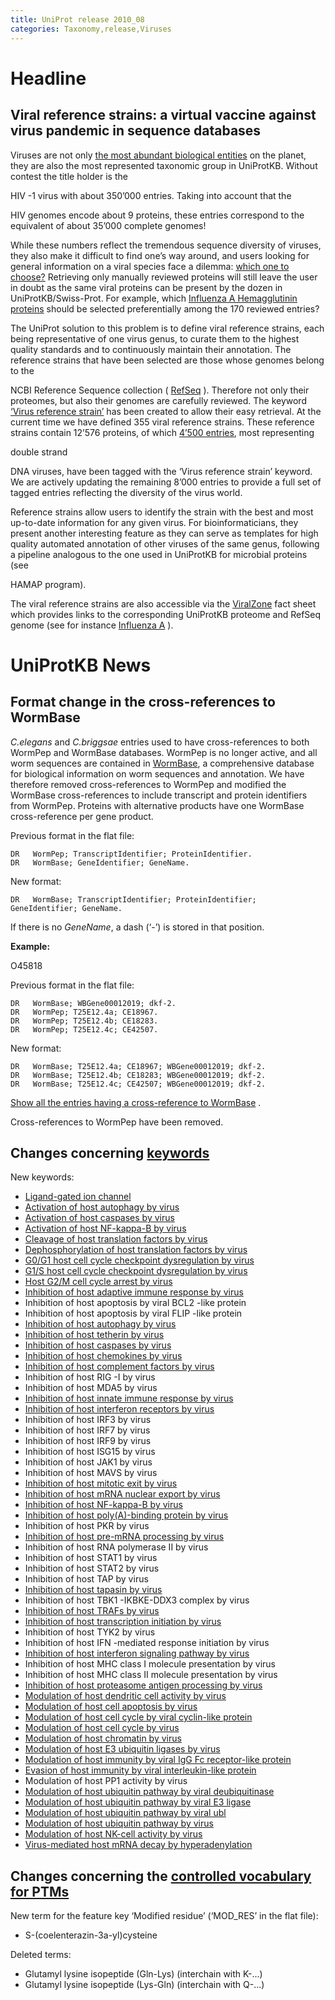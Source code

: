 ```yaml
---
title: UniProt release 2010_08
categories: Taxonomy,release,Viruses
---
```


# Headline

## Viral reference strains: a virtual vaccine against virus pandemic in sequence databases

Viruses are not only [the most abundant biological entities](http://www.ncbi.nlm.nih.gov/pubmed/17853907) on the planet, they are also the most represented taxonomic group in UniProtKB. Without contest the title holder is the

HIV -1 virus with about 350’000 entries. Taking into account that the

HIV genomes encode about 9 proteins, these entries correspond to the equivalent of about 35’000 complete genomes!

While these numbers reflect the tremendous sequence diversity of viruses, they also make it difficult to find one’s way around, and users looking for general information on a viral species face a dilemma: [which one to choose?](http://i.dailymail.co.uk/i/pix/2009/08/07/article-0-05FBBC14000005DC-25_634x682.jpg) Retrieving only manually reviewed proteins will still leave the user in doubt as the same viral proteins can be present by the dozen in UniProtKB/Swiss-Prot. For example, which [Influenza A Hemagglutinin proteins](http://www.uniprot.org/uniprot/?query=organism3A%22influenza+a+virus%22+AND+reviewed:yes+AND+name:Hemagglutinin) should be selected preferentially among the 170 reviewed entries?

The UniProt solution to this problem is to define viral reference strains, each being representative of one virus genus, to curate them to the highest quality standards and to continuously maintain their annotation. The reference strains that have been selected are those whose genomes belong to the

NCBI Reference Sequence collection ( [RefSeq](http://www.ncbi.nlm.nih.gov/RefSeq/) ). Therefore not only their proteomes, but also their genomes are carefully reviewed. The keyword [‘Virus reference strain’](http://www.uniprot.org/keywords/KW-1019) has been created to allow their easy retrieval. At the current time we have defined 355 viral reference strains. These reference strains contain 12’576 proteins, of which [4’500 entries](http://www.uniprot.org/uniprot/?query=keyword%3A%22Virus+reference+strain+%5BKW-1019%5D%22), most representing

double strand

DNA viruses, have been tagged with the ‘Virus reference strain’ keyword. We are actively updating the remaining 8’000 entries to provide a full set of tagged entries reflecting the diversity of the virus world.

Reference strains allow users to identify the strain with the best and most up-to-date information for any given virus. For bioinformaticians, they present another interesting feature as they can serve as templates for high quality automated annotation of other viruses of the same genus, following a pipeline analogous to the one used in UniProtKB for microbial proteins (see

HAMAP program).

The viral reference strains are also accessible via the [ViralZone](http://viralzone.expasy.org/) fact sheet which provides links to the corresponding UniProtKB proteome and RefSeq genome (see for instance [Influenza A](http://viralzone.expasy.org/all_by_species/6.html) ).

# UniProtKB News

## Format change in the cross-references to WormBase

*C.elegans* and *C.briggsae* entries used to have cross-references to both WormPep and WormBase databases. WormPep is no longer active, and all worm sequences are contained in [WormBase](http://www.wormbase.org), a comprehensive database for biological information on worm sequences and annotation. We have therefore removed cross-references to WormPep and modified the WormBase cross-references to include transcript and protein identifiers from WormPep. Proteins with alternative products have one WormBase cross-reference per gene product.

Previous format in the flat file:

    DR   WormPep; TranscriptIdentifier; ProteinIdentifier.
    DR   WormBase; GeneIdentifier; GeneName.

New format:

    DR   WormBase; TranscriptIdentifier; ProteinIdentifier; GeneIdentifier; GeneName.

If there is no *GeneName*, a dash (‘-’) is stored in that position.

**Example:**

O45818

Previous format in the flat file:

    DR   WormBase; WBGene00012019; dkf-2.
    DR   WormPep; T25E12.4a; CE18967.
    DR   WormPep; T25E12.4b; CE18283.
    DR   WormPep; T25E12.4c; CE42507.

New format:

    DR   WormBase; T25E12.4a; CE18967; WBGene00012019; dkf-2.
    DR   WormBase; T25E12.4b; CE18283; WBGene00012019; dkf-2.
    DR   WormBase; T25E12.4c; CE42507; WBGene00012019; dkf-2.

[Show all the entries having a cross-reference to WormBase](http://www.uniprot.org/uniprot/?query=database:wormbase) .

Cross-references to WormPep have been removed.

## Changes concerning [keywords](https://ftp.uniprot.org/pub/databases/uniprot/current_release/knowledgebase/complete/docs/keywlist)

New keywords:

-   [Ligand-gated ion channel](http://www.uniprot.org/keywords/KW-1071)
-   [Activation of host autophagy by virus](http://www.uniprot.org/keywords/KW-1072)
-   [Activation of host caspases by virus](http://www.uniprot.org/keywords/KW-1073)
-   [Activation of host NF-kappa-B by virus](http://www.uniprot.org/keywords/KW-1074)
-   [Cleavage of host translation factors by virus](http://www.uniprot.org/keywords/KW-1075)
-   [Dephosphorylation of host translation factors by virus](http://www.uniprot.org/keywords/KW-1076)
-   [G0/G1 host cell cycle checkpoint dysregulation by virus](http://www.uniprot.org/keywords/KW-1077)
-   [G1/S host cell cycle checkpoint dysregulation by virus](http://www.uniprot.org/keywords/KW-1078)
-   [Host G2/M cell cycle arrest by virus](http://www.uniprot.org/keywords/KW-1079)
-   [Inhibition of host adaptive immune response by virus](http://www.uniprot.org/keywords/KW-1080)
-   Inhibition of host apoptosis by viral BCL2 -like protein
-   Inhibition of host apoptosis by viral FLIP -like protein
-   [Inhibition of host autophagy by virus](http://www.uniprot.org/keywords/KW-1083)
-   [Inhibition of host tetherin by virus](http://www.uniprot.org/keywords/KW-1084)
-   [Inhibition of host caspases by virus](http://www.uniprot.org/keywords/KW-1085)
-   [Inhibition of host chemokines by virus](http://www.uniprot.org/keywords/KW-1086)
-   [Inhibition of host complement factors by virus](http://www.uniprot.org/keywords/KW-1087)
-   Inhibition of host RIG -I by virus
-   Inhibition of host MDA5 by virus
-   [Inhibition of host innate immune response by virus](http://www.uniprot.org/keywords/KW-1090)
-   [Inhibition of host interferon receptors by virus](http://www.uniprot.org/keywords/KW-1091)
-   Inhibition of host IRF3 by virus
-   Inhibition of host IRF7 by virus
-   Inhibition of host IRF9 by virus
-   Inhibition of host ISG15 by virus
-   Inhibition of host JAK1 by virus
-   Inhibition of host MAVS by virus
-   [Inhibition of host mitotic exit by virus](http://www.uniprot.org/keywords/KW-1098)
-   [Inhibition of host mRNA nuclear export by virus](http://www.uniprot.org/keywords/KW-1099)
-   [Inhibition of host NF-kappa-B by virus](http://www.uniprot.org/keywords/KW-1100)
-   [Inhibition of host poly(A)-binding protein by virus](http://www.uniprot.org/keywords/KW-1101)
-   Inhibition of host PKR by virus
-   [Inhibition of host pre-mRNA processing by virus](http://www.uniprot.org/keywords/KW-1103)
-   Inhibition of host RNA polymerase II by virus
-   Inhibition of host STAT1 by virus
-   Inhibition of host STAT2 by virus
-   Inhibition of host TAP by virus
-   [Inhibition of host tapasin by virus](http://www.uniprot.org/keywords/KW-1108)
-   Inhibition of host TBK1 -IKBKE-DDX3 complex by virus
-   [Inhibition of host TRAFs by virus](http://www.uniprot.org/keywords/KW-1110)
-   [Inhibition of host transcription initiation by virus](http://www.uniprot.org/keywords/KW-1111)
-   Inhibition of host TYK2 by virus
-   Inhibition of host IFN -mediated response initiation by virus
-   [Inhibition of host interferon signaling pathway by virus](http://www.uniprot.org/keywords/KW-1114)
-   Inhibition of host MHC class I molecule presentation by virus
-   Inhibition of host MHC class II molecule presentation by virus
-   [Inhibition of host proteasome antigen processing by virus](http://www.uniprot.org/keywords/KW-1117)
-   [Modulation of host dendritic cell activity by virus](http://www.uniprot.org/keywords/KW-1118)
-   [Modulation of host cell apoptosis by virus](http://www.uniprot.org/keywords/KW-1119)
-   [Modulation of host cell cycle by viral cyclin-like protein](http://www.uniprot.org/keywords/KW-1120)
-   [Modulation of host cell cycle by virus](http://www.uniprot.org/keywords/KW-1121)
-   [Modulation of host chromatin by virus](http://www.uniprot.org/keywords/KW-1122)
-   [Modulation of host E3 ubiquitin ligases by virus](http://www.uniprot.org/keywords/KW-1123)
-   [Modulation of host immunity by viral IgG Fc receptor-like protein](http://www.uniprot.org/keywords/KW-1124)
-   [Evasion of host immunity by viral interleukin-like protein](http://www.uniprot.org/keywords/KW-1125)
-   Modulation of host PP1 activity by virus
-   [Modulation of host ubiquitin pathway by viral deubiquitinase](http://www.uniprot.org/keywords/KW-1127)
-   [Modulation of host ubiquitin pathway by viral E3 ligase](http://www.uniprot.org/keywords/KW-1128)
-   [Modulation of host ubiquitin pathway by viral ubl](http://www.uniprot.org/keywords/KW-1129)
-   [Modulation of host ubiquitin pathway by virus](http://www.uniprot.org/keywords/KW-1130)
-   [Modulation of host NK-cell activity by virus](http://www.uniprot.org/keywords/KW-1131)
-   [Virus-mediated host mRNA decay by hyperadenylation](http://www.uniprot.org/keywords/KW-1132)

## Changes concerning the [controlled vocabulary for PTMs](https://ftp.uniprot.org/pub/databases/uniprot/current_release/knowledgebase/complete/docs/ptmlist)

New term for the feature key ‘Modified residue’ (‘MOD\_RES’ in the flat file):

-   S-(coelenterazin-3a-yl)cysteine

Deleted terms:

-   Glutamyl lysine isopeptide (Gln-Lys) (interchain with K-...)
-   Glutamyl lysine isopeptide (Lys-Gln) (interchain with Q-...)
